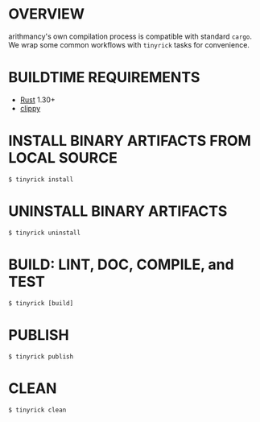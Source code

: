 # OVERVIEW

arithmancy's own compilation process is compatible with standard `cargo`. We wrap some common workflows with `tinyrick` tasks for convenience.

# BUILDTIME REQUIREMENTS

* [Rust](https://www.rust-lang.org/en-US/) 1.30+
* [clippy](https://github.com/rust-lang-nursery/rust-clippy)

# INSTALL BINARY ARTIFACTS FROM LOCAL SOURCE

```console
$ tinyrick install
```

# UNINSTALL BINARY ARTIFACTS

```console
$ tinyrick uninstall
```

# BUILD: LINT, DOC, COMPILE, and TEST

```console
$ tinyrick [build]
```

# PUBLISH

```console
$ tinyrick publish
```

# CLEAN

```console
$ tinyrick clean
```
